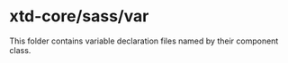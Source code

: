 # xtd-core/sass/var

This folder contains variable declaration files named by their component class.
